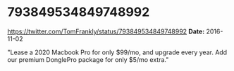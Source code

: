 # 793849534849748992
https://twitter.com/TomFrankly/status/793849534849748992
**Date:** 2016-11-02

"Lease a 2020 Macbook Pro for only $99/mo, and upgrade every year. Add our premium DonglePro package for only $5/mo extra."
